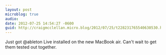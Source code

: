 ```yaml
---
layout: post
microblog: true
audio: 
date: 2012-07-25 14:54:27 -0600
guid: http://craigmcclellan.micro.blog/2012/07/25/t228231765540630530.html
---
```

Just got @ableton Live installed on the new MacBook air. Can't wait to get them tested out together.
